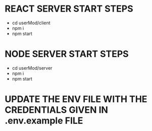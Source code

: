 # REACT SERVER START STEPS

- cd userMod/client
- npm i
- npm start

# NODE SERVER START STEPS

- cd userMod/server
- npm i
- npm start

# UPDATE THE ENV FILE WITH THE CREDENTIALS GIVEN IN .env.example FILE
